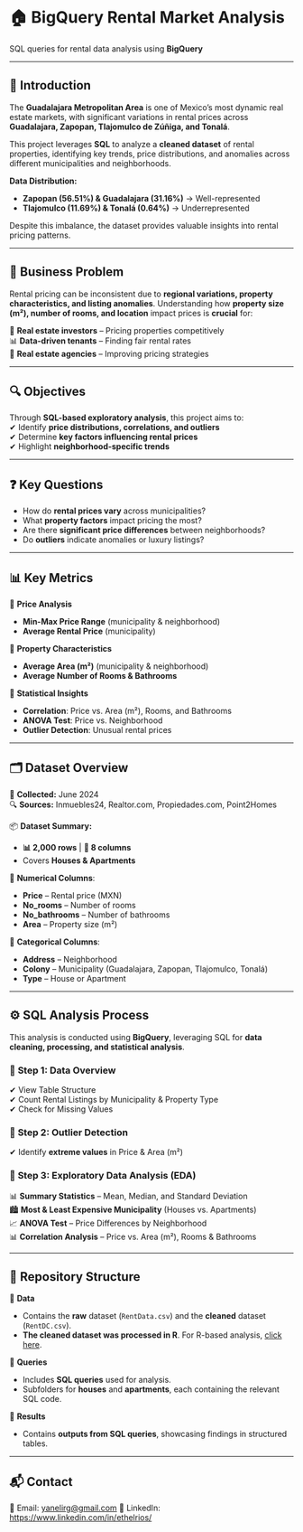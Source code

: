 # 🏠 BigQuery Rental Market Analysis  

SQL queries for rental data analysis using **BigQuery**  

---

## 📌 Introduction  

The **Guadalajara Metropolitan Area** is one of Mexico’s most dynamic real estate markets, with significant variations in rental prices across **Guadalajara, Zapopan, Tlajomulco de Zúñiga, and Tonalá**.  

This project leverages **SQL** to analyze a **cleaned dataset** of rental properties, identifying key trends, price distributions, and anomalies across different municipalities and neighborhoods.  

**Data Distribution:**  
- **Zapopan (56.51%) & Guadalajara (31.16%)** → Well-represented  
- **Tlajomulco (11.69%) & Tonalá (0.64%)** → Underrepresented  

Despite this imbalance, the dataset provides valuable insights into rental pricing patterns.  

---

## 🎯 Business Problem  

Rental pricing can be inconsistent due to **regional variations, property characteristics, and listing anomalies**. Understanding how **property size (m²), number of rooms, and location** impact prices is **crucial** for:  

🏡 **Real estate investors** – Pricing properties competitively  
📊 **Data-driven tenants** – Finding fair rental rates  
💼 **Real estate agencies** – Improving pricing strategies  

---

## 🔍 Objectives  

Through **SQL-based exploratory analysis**, this project aims to:  
✔ Identify **price distributions, correlations, and outliers**  
✔ Determine **key factors influencing rental prices**  
✔ Highlight **neighborhood-specific trends**  

---

## ❓ Key Questions  

- How do **rental prices vary** across municipalities?  
- What **property factors** impact pricing the most?  
- Are there **significant price differences** between neighborhoods?  
- Do **outliers** indicate anomalies or luxury listings?  

---

## 📊 Key Metrics  

📌 **Price Analysis**  
-  **Min-Max Price Range** (municipality & neighborhood)  
-  **Average Rental Price** (municipality)  

📌 **Property Characteristics**  
-  **Average Area (m²)** (municipality & neighborhood)  
-  **Average Number of Rooms & Bathrooms**  

📌 **Statistical Insights**  
-  **Correlation**: Price vs. Area (m²), Rooms, and Bathrooms  
-  **ANOVA Test**: Price vs. Neighborhood  
-  **Outlier Detection**: Unusual rental prices  

---

## 🗂 Dataset Overview  

📅 **Collected:** June 2024  
🔍 **Sources:** Inmuebles24, Realtor.com, Propiedades.com, Point2Homes  

📦 **Dataset Summary:**  
- **📊 2,000 rows** | **📁 8 columns**  
- Covers **Houses & Apartments**  

🔢 **Numerical Columns**:  
- **Price** – Rental price (MXN)  
- **No_rooms** – Number of rooms  
- **No_bathrooms** – Number of bathrooms  
- **Area** – Property size (m²)  

📝 **Categorical Columns**:  
- **Address** – Neighborhood  
- **Colony** – Municipality (Guadalajara, Zapopan, Tlajomulco, Tonalá)  
- **Type** – House or Apartment  

---

## ⚙️ SQL Analysis Process  

This analysis is conducted using **BigQuery**, leveraging SQL for **data cleaning, processing, and statistical analysis**.  

### 🔹 **Step 1: Data Overview**  
✔ View Table Structure  
✔ Count Rental Listings by Municipality & Property Type  
✔ Check for Missing Values  

### 🔹 **Step 2: Outlier Detection**  
✔ Identify **extreme values** in Price & Area (m²)  

### 🔹 **Step 3: Exploratory Data Analysis (EDA)**  
📊 **Summary Statistics** – Mean, Median, and Standard Deviation  
🏙 **Most & Least Expensive Municipality** (Houses vs. Apartments)  
📈 **ANOVA Test** – Price Differences by Neighborhood  
📊 **Correlation Analysis** – Price vs. Area (m²), Rooms & Bathrooms  

---

## 📁 Repository Structure  

📂 **Data**  
- Contains the **raw** dataset (`RentData.csv`) and the **cleaned** dataset (`RentDC.csv`).  
- **The cleaned dataset was processed in R**. For R-based analysis, [click here](#).  

📂 **Queries**  
- Includes **SQL queries** used for analysis.  
- Subfolders for **houses** and **apartments**, each containing the relevant SQL code.  

📂 **Results**  
- Contains **outputs from SQL queries**, showcasing findings in structured tables.  


---

## 📬 Contact  

📧 Email: yanelirg@gmail.com
🔗 LinkedIn: https://www.linkedin.com/in/ethelrios/
